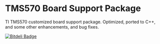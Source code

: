 TMS570 Board Support Package
======

TI TMS570 customized board support package. Optimized, ported to C++, and some other enhancements, and bug fixes.


[![Bitdeli Badge](https://d2weczhvl823v0.cloudfront.net/morteza/tms570/trend.png)](https://bitdeli.com/free "Bitdeli Badge")

